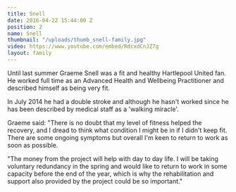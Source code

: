```yaml
---
title: Snell
date: 2016-04-22 15:44:00 Z
position: 2
name: Snell
thumbnail: "/uploads/thumb_snell-family.jpg"
video: https://www.youtube.com/embed/RdcxdCnJZ7g
layout: family
---
```


Until last summer Graeme Snell was a fit and healthy Hartlepool United fan. He worked full time as an Advanced Health and Wellbeing Practitioner and described himself as being very fit.

In July 2014 he had a double stroke and although he hasn't worked since he has been described by medical staff as a 'walking miracle'.

Graeme said: "There is no doubt that my level of fitness helped the recovery, and I dread to think what condition I might be in if I didn't keep fit. There are some ongoing symptoms but overall I'm keen to return to work as soon as possible.

"The money from the project will help with day to day life. I will be taking voluntary redundancy in the spring and would like to return to work in some capacity before the end of the year, which is why the rehabilitation and support also provided by the project could be so important."